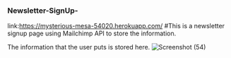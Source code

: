 ### Newsletter-SignUp-
link:https://mysterious-mesa-54020.herokuapp.com/
#This is a newsletter signup page using Mailchimp API to store the information.

The information that the user puts is stored here.
![Screenshot (54)](https://user-images.githubusercontent.com/90148290/183854610-519760f9-00df-482f-b236-0df22e44c373.png)
